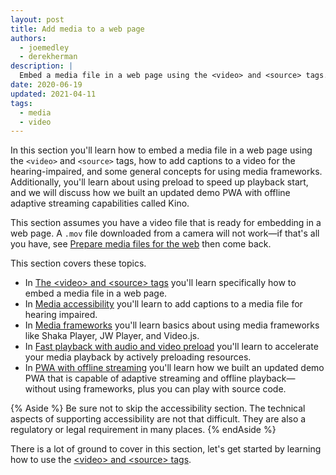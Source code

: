 ```yaml
---
layout: post
title: Add media to a web page
authors:
  - joemedley
  - derekherman
description: |
  Embed a media file in a web page using the <video> and <source> tags.
date: 2020-06-19
updated: 2021-04-11
tags:
  - media
  - video
---
```


In this section you'll learn how to embed a media file in a web page using the
`<video>` and `<source>` tags, how to add captions to a video for the
hearing-impaired, and some general concepts for using media frameworks.
Additionally, you'll learn about using preload to speed up playback start, and
we will discuss how we built an updated demo PWA with offline adaptive
streaming capabilities called Kino.

This section assumes you have a video file that is ready for embedding in a web
page. A `.mov` file downloaded from a camera will not work—if that's all you
have, see [Prepare media files for the web](/prepare-media/) then come back.

This section covers these topics.

* In [The &lt;video> and &lt;source> tags](/video-and-source-tags/) you'll
  learn specifically how to embed a media file in a web page.
* In [Media accessibility](/media-accessibility/) you'll learn to add captions
  to a media file for hearing impaired.
* In [Media frameworks](/media-frameworks/) you'll learn basics about using
  media frameworks like Shaka Player, JW Player, and Video.js.
* In [Fast playback with audio and video preload](/fast-playback-with-preload/)
  you'll learn to accelerate your media playback by actively preloading
  resources.
* In [PWA with offline streaming](/pwa-with-offline-streaming/) you'll learn how
  we built an updated demo PWA that is capable of adaptive streaming and offline
  playback—without using frameworks, plus you can play with source code.

{% Aside %}
Be sure not to skip the accessibility section. The technical aspects of
supporting accessibility are not that difficult. They are also a regulatory or
legal requirement in many places.
{% endAside %}

There is a lot of ground to cover in this section, let's get started by learning
how to use the [&lt;video> and &lt;source> tags](/video-and-source-tags/).

